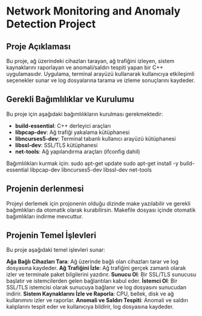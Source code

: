 # Network Monitoring and Anomaly Detection Project

## Proje Açıklaması
Bu proje, ağ üzerindeki cihazları tarayan, ağ trafiğini izleyen, sistem kaynaklarını raporlayan ve anomali/saldırı tespiti yapan bir C++ uygulamasıdır.
Uygulama, terminal arayüzü kullanarak kullanıcıya etkileşimli seçenekler sunar ve log dosyalarına tarama ve izleme sonuçlarını kaydeder.

## Gerekli Bağımlılıklar ve Kurulumu
Bu proje için aşağıdaki bağımlılıkların kurulması gerekmektedir:
- **build-essential**: C++ derleyici araçları
- **libpcap-dev**: Ağ trafiği yakalama kütüphanesi
- **libncurses5-dev**: Terminal tabanlı kullanıcı arayüzü kütüphanesi
- **libssl-dev**: SSL/TLS kütüphanesi
- **net-tools**: Ağ yapılandırma araçları (ifconfig dahil)

Bağımlılıkları kurmak için:
sudo apt-get update
sudo apt-get install -y build-essential libpcap-dev libncurses5-dev libssl-dev net-tools

## Projenin derlenmesi
Projeyi derlemek için projonenin olduğu dizinde make yazılabilir ve gerekli bağımlıkları da otomatik olarak kurabilirsin.
Makefile dosyası içinde otomatik bağımlıkları indirme mevcuttur.

## Projenin Temel İşlevleri
Bu proje aşağıdaki temel işlevleri sunar:

**Ağa Bağlı Cihazları Tara**:
Ağ üzerinde bağlı olan cihazları tarar ve log dosyasına kaydeder.
**Ağ Trafiğini İzle**:
Ağ trafiğini gerçek zamanlı olarak izler ve terminale paket bilgilerini yazdırır.
**Sunucu Ol**:
Bir SSL/TLS sunucusu başlatır ve istemcilerden gelen bağlantıları kabul eder.
**İstemci Ol**:
Bir SSL/TLS istemcisi olarak sunucuya bağlanır ve log dosyasını sunucudan indirir.
**Sistem Kaynaklarını İzle ve Raporla**:
CPU, bellek, disk ve ağ kullanımını izler ve raporlar.
**Anomali ve Saldırı Tespiti**:
Anomali ve saldırı kalıplarını tespit eder ve kullanıcıya bildirir, log dosyasına kaydeder.
